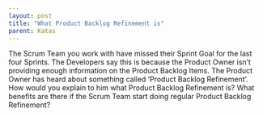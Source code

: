 ```yaml
---
layout: post
title: "What Product Backlog Refinement is"
parent: Katas
---
```

The Scrum Team you work with have missed their Sprint Goal for the last four Sprints. The Developers say this is because the Product Owner isn’t providing enough information on the Product Backlog Items. The Product Owner has heard about something called ‘Product Backlog Refinement’. How would you explain to him what Product Backlog Refinement is? What benefits are there if the Scrum Team start doing regular Product Backlog Refinement?

